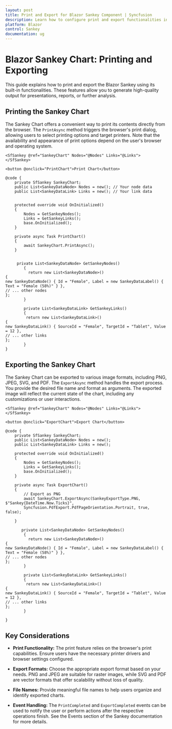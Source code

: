 ```yaml
---
layout: post
title: Print and Export for Blazor Sankey Component | Syncfusion
description: Learn how to configure print and export functionalities in the Blazor Sankey component to generate high-quality outputs.
platform: Blazor
control: Sankey
documentation: ug
---
```


# Blazor Sankey Chart: Printing and Exporting

This guide explains how to print and export the Blazor Sankey using its built-in functionalities. These features allow you to generate high-quality output for presentations, reports, or further analysis.

## Printing the Sankey Chart

The Sankey Chart offers a convenient way to print its contents directly from the browser. The `PrintAsync` method triggers the browser's print dialog, allowing users to select printing options and target printers. Note that the availability and appearance of print options depend on the user's browser and operating system.

```razor
<SfSankey @ref="SankeyChart" Nodes="@Nodes" Links="@Links">
</SfSankey>

<button @onclick="PrintChart">Print Chart</button>

@code {
    private SfSankey SankeyChart;
    public List<SankeyDataNode> Nodes = new(); // Your node data
    public List<SankeyDataLink> Links = new(); // Your link data


    protected override void OnInitialized()
    {
        Nodes = GetSankeyNodes();
        Links = GetSankeyLinks();
        base.OnInitialized();
    }

    private async Task PrintChart()
    {
        await SankeyChart.PrintAsync();
    }


     private List<SankeyDataNode> GetSankeyNodes()
        {
          return new List<SankeyDataNode>()
{
new SankeyDataNode() { Id = "Female", Label = new SankeyDataLabel() { Text = "Female (58%)" } },
// ... other nodes
};
        }

        private List<SankeyDataLink> GetSankeyLinks()
        {
         return new List<SankeyDataLink>()
{
new SankeyDataLink() { SourceId = "Female", TargetId = "Tablet", Value = 12 },
// ... other links
};
        }
}
```

## Exporting the Sankey Chart

The Sankey Chart can be exported to various image formats, including PNG, JPEG, SVG, and PDF. The `ExportAsync` method handles the export process.  You provide the desired file name and format as arguments. The exported image will reflect the current state of the chart, including any customizations or user interactions.

```razor
<SfSankey @ref="SankeyChart" Nodes="@Nodes" Links="@Links">
</SfSankey>

<button @onclick="ExportChart">Export Chart</button>

@code {
    private SfSankey SankeyChart;
    public List<SankeyDataNode> Nodes = new();
    public List<SankeyDataLink> Links = new();

    protected override void OnInitialized()
    {
        Nodes = GetSankeyNodes();
        Links = GetSankeyLinks();
        base.OnInitialized();
    }

    private async Task ExportChart()
    {
        // Export as PNG
        await SankeyChart.ExportAsync(SankeyExportType.PNG, $"Sankey{DateTime.Now.Ticks}",
        Syncfusion.PdfExport.PdfPageOrientation.Portrait, true, false);

    }

       private List<SankeyDataNode> GetSankeyNodes()
        {
          return new List<SankeyDataNode>()
{
new SankeyDataNode() { Id = "Female", Label = new SankeyDataLabel() { Text = "Female (58%)" } },
// ... other nodes
};
        }

        private List<SankeyDataLink> GetSankeyLinks()
        {
         return new List<SankeyDataLink>()
{
new SankeyDataLink() { SourceId = "Female", TargetId = "Tablet", Value = 12 },
// ... other links
};
        }

}
```


## Key Considerations

* **Print Functionality:** The print feature relies on the browser's print capabilities. Ensure users have the necessary printer drivers and browser settings configured.

* **Export Formats:** Choose the appropriate export format based on your needs.  PNG and JPEG are suitable for raster images, while SVG and PDF are vector formats that offer scalability without loss of quality.

* **File Names:** Provide meaningful file names to help users organize and identify exported charts.

* **Event Handling:** The  `PrintCompleted` and `ExportCompleted` events can be used to notify the user or perform actions after the respective operations finish. See the Events section of the Sankey documentation for more details.

